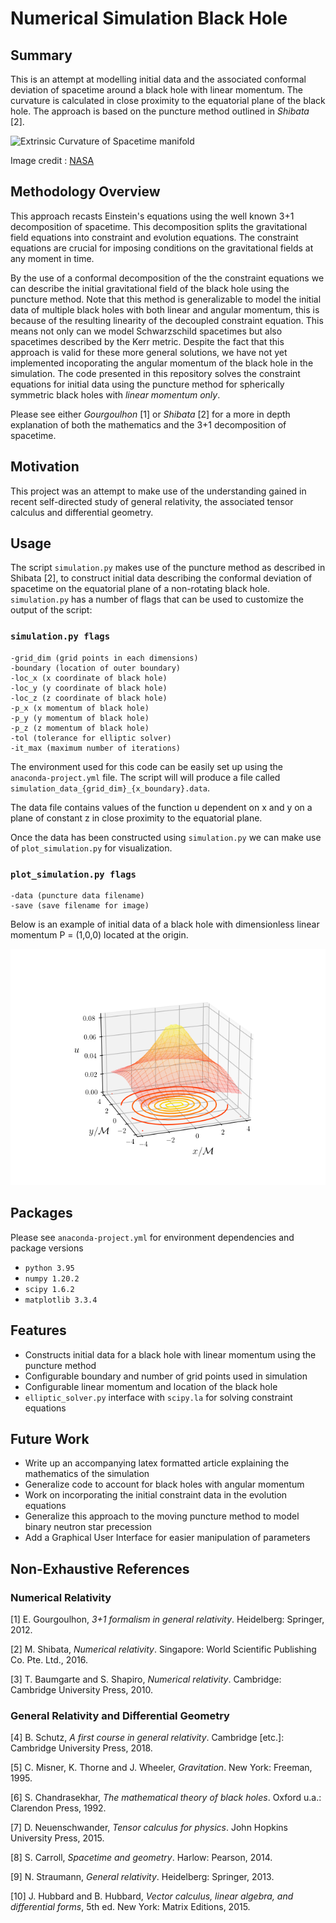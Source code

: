 # Numerical Simulation Black Hole

## Summary

This is an attempt at modelling initial data and the associated conformal deviation of spacetime around a black hole with linear momentum. The curvature is calculated in close proximity to the equatorial plane of the black hole. The approach is based on the puncture method outlined in _Shibata_ [2].

![Extrinsic Curvature of Spacetime manifold](img/bh_nasa.gif)

Image credit : [NASA](https://www.nasa.gov/feature/goddard/2019/nasa-visualization-shows-a-black-hole-s-warped-world/)

## Methodology Overview

This approach recasts Einstein's equations using the well known 3+1 decomposition of spacetime. This decomposition splits the gravitational field equations into constraint and evolution equations. The constraint equations are crucial for imposing conditions on the gravitational fields at any moment in time.

By the use of a conformal decomposition of the the constraint equations we can describe the initial gravitational field of the black hole using the puncture method. Note that this method is generalizable to model the initial data of multiple black holes with both linear and angular momentum, this is because of the resulting linearity of the decoupled constraint equation. This means not only can we model Schwarzschild spacetimes but also spacetimes described by the Kerr metric. Despite the fact that this approach is valid for these more general solutions, we have not yet implemented incoporating the angular momentum of the black hole in the simulation. The code presented in this repository solves the constraint equations for initial data using the puncture method for spherically symmetric black holes with _linear momentum only_.

Please see either _Gourgoulhon_ [1] or _Shibata_ [2] for a more in depth explanation of both the mathematics and the 3+1 decomposition of spacetime.

## Motivation

This project was an attempt to make use of the understanding gained in recent self-directed study of general relativity, the associated tensor calculus and differential geometry.

## Usage

The script `simulation.py` makes use of the puncture method as described in Shibata [2], to construct initial data describing the conformal deviation of spacetime on the equatorial plane of a non-rotating black hole.
`simulation.py` has a number of flags that can be used to customize the output of the script:

### `simulation.py flags`

```
-grid_dim (grid points in each dimensions)
-boundary (location of outer boundary)
-loc_x (x coordinate of black hole)
-loc_y (y coordinate of black hole)
-loc_z (z coordinate of black hole)
-p_x (x momentum of black hole)
-p_y (y momentum of black hole)
-p_z (z momentum of black hole)
-tol (tolerance for elliptic solver)
-it_max (maximum number of iterations)
```

The environment used for this code can be easily set up using the `anaconda-project.yml` file.
The script will will produce a file called `simulation_data_{grid_dim}_{x_boundary}.data`.

The data file contains values of the function u dependent on x and y on a plane of constant z in close proximity to the equatorial plane.

Once the data has been constructed using `simulation.py` we can make use of `plot_simulation.py` for visualization.

### `plot_simulation.py flags`

```
-data (puncture data filename)
-save (save filename for image)
```

Below is an example of initial data of a black hole with dimensionless linear momentum P = (1,0,0) located at the origin.

![Extrinsic Curvature of Spacetime manifold](img/example_plot.png)

## Packages

Please see `anaconda-project.yml` for environment dependencies and package versions

- `python 3.95`
- `numpy 1.20.2`
- `scipy 1.6.2`
- `matplotlib 3.3.4`

## Features

- Constructs initial data for a black hole with linear momentum using the puncture method
- Configurable boundary and number of grid points used in simulation
- Configurable linear momentum and location of the black hole
- `elliptic_solver.py` interface with `scipy.la` for solving constraint equations

## Future Work

- Write up an accompanying latex formatted article explaining the mathematics of the simulation
- Generalize code to account for black holes with angular momentum
- Work on incorporating the initial constraint data in the evolution equations
- Generalize this approach to the moving puncture method to model binary neutron star precession
- Add a Graphical User Interface for easier manipulation of parameters

## Non-Exhaustive References

### Numerical Relativity

[1] E. Gourgoulhon, _3+1 formalism in general relativity_. Heidelberg: Springer, 2012.

[2] M. Shibata, _Numerical relativity_. Singapore: World Scientific Publishing Co. Pte. Ltd., 2016.

[3] T. Baumgarte and S. Shapiro, _Numerical relativity_. Cambridge: Cambridge University Press, 2010.

### General Relativity and Differential Geometry

[4] B. Schutz, _A first course in general relativity_. Cambridge [etc.]: Cambridge University Press, 2018.

[5] C. Misner, K. Thorne and J. Wheeler, _Gravitation_. New York: Freeman, 1995.

[6] S. Chandrasekhar, _The mathematical theory of black holes_. Oxford u.a.: Clarendon Press, 1992.

[7] D. Neuenschwander, _Tensor calculus for physics_. John Hopkins University Press, 2015.

[8] S. Carroll, _Spacetime and geometry_. Harlow: Pearson, 2014.

[9] N. Straumann, _General relativity_. Heidelberg: Springer, 2013.

[10] J. Hubbard and B. Hubbard, _Vector calculus, linear algebra, and differential forms_, 5th ed. New York: Matrix Editions, 2015.
